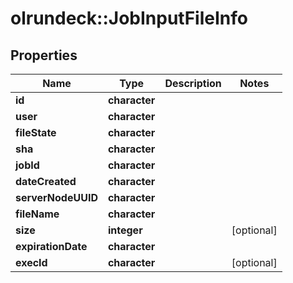 # olrundeck::JobInputFileInfo

## Properties
Name | Type | Description | Notes
------------ | ------------- | ------------- | -------------
**id** | **character** |  | 
**user** | **character** |  | 
**fileState** | **character** |  | 
**sha** | **character** |  | 
**jobId** | **character** |  | 
**dateCreated** | **character** |  | 
**serverNodeUUID** | **character** |  | 
**fileName** | **character** |  | 
**size** | **integer** |  | [optional] 
**expirationDate** | **character** |  | 
**execId** | **character** |  | [optional] 


